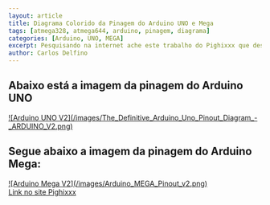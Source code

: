 ```yaml
---
layout: article
title: Diagrama Colorido da Pinagem do Arduino UNO e Mega
tags: [atmega328, atmega644, arduino, pinagem, diagrama]
categories: [Arduino, UNO, MEGA]
excerpt: Pesquisando na internet ache este trabalho do Pighixxx que desenhou de forma bastante rica a pinagem completa do Arduino UNO e MEGA
author: Carlos Delfino
---
```

## Abaixo está a imagem da pinagem do Arduino UNO

<a rel="lightbox" href="http://www.pighixxx.com/downloads/the-definitive-arduino-pinout-diagram/" >
![Arduino UNO V2](/images/The_Definitive_Arduino_Uno_Pinout_Diagram_-_ARDUINO_V2.png)</a>

## Segue abaixo a imagem da pinagem do Arduino Mega:
<a rel="lightbox" href="images/Arduino_MEGA_Pinout_v2.png" rel="lightbox">
![Arduino Mega V2](/images/Arduino_MEGA_Pinout_v2.png)</a>
<br/>
<a href="http://www.pighixxx.com/2013/03/arduino-mega-pinout-v2/">Link no site Pighixxx</a>

